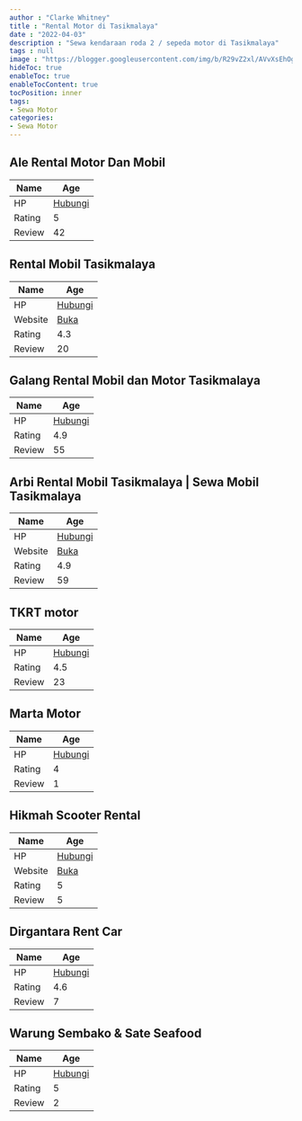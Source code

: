 ```yaml
---
author : "Clarke Whitney"
title : "Rental Motor di Tasikmalaya"
date : "2022-04-03"
description : "Sewa kendaraan roda 2 / sepeda motor di Tasikmalaya"
tags : null
image : "https://blogger.googleusercontent.com/img/b/R29vZ2xl/AVvXsEhOgIqeVEXKIV0-7s18T4QKnMD2Yk6zBquLCtig-DRY1_vPUPpFeUqXAciCMBqcrh36Sf0fGV7c9XzSYlWGRx5TMBJk1KGcxEhklMM4T9LmcGKgTYUIAh1D97EG8yNjH7fWtT4mec1v4XHRzu7DFuZsVuYPfyq80BtHxiaHaXJouaAj9rMBBMM-Qzh2Dg/w300-h200/rental-motor-di-tasikmalaya.png"
hideToc: true
enableToc: true
enableTocContent: true
tocPosition: inner
tags:
- Sewa Motor
categories:
- Sewa Motor
---
```



## Ale Rental Motor Dan Mobil

Name | Age
--------|------
HP | [Hubungi](https://pcandroidplayer.blogspot.com/?clayads=https://getnumber.ndower.dev?phone=MDgxMzIwNzM2NzAy)
Rating | 5
Review | 42


## Rental Mobil Tasikmalaya

Name | Age
--------|------
HP | [Hubungi](https://pcandroidplayer.blogspot.com/?clayads=https://getnumber.ndower.dev?phone=MDgyMjIxMTMyMjI4)
Website | [Buka](https://pcandroidplayer.blogspot.com/?clayads=aHR0cHM6Ly9yZW50YWxtb2JpbHRhc2lrbWFsYXlhLmNvbS8=) 
Rating | 4.3
Review | 20


## Galang Rental Mobil dan Motor Tasikmalaya

Name | Age
--------|------
HP | [Hubungi](https://pcandroidplayer.blogspot.com/?clayads=https://getnumber.ndower.dev?phone=MDgxMjI0NjQ3OTQz)
Rating | 4.9
Review | 55


## Arbi Rental Mobil Tasikmalaya | Sewa Mobil Tasikmalaya

Name | Age
--------|------
HP | [Hubungi](https://pcandroidplayer.blogspot.com/?clayads=https://getnumber.ndower.dev?phone=MDgxMTI1ODUyNTc=)
Website | [Buka](https://pcandroidplayer.blogspot.com/?clayads=aHR0cDovL3d3dy5hcmJpcmVudGFsLmNvbS8=) 
Rating | 4.9
Review | 59


## TKRT motor

Name | Age
--------|------
HP | [Hubungi](https://pcandroidplayer.blogspot.com/?clayads=https://getnumber.ndower.dev?phone=MDgxMzIwMDgyMjQ0)
Rating | 4.5
Review | 23


## Marta Motor

Name | Age
--------|------
HP | [Hubungi](https://pcandroidplayer.blogspot.com/?clayads=https://getnumber.ndower.dev?phone=)
Rating | 4
Review | 1


## Hikmah Scooter Rental

Name | Age
--------|------
HP | [Hubungi](https://pcandroidplayer.blogspot.com/?clayads=https://getnumber.ndower.dev?phone=MDg3NzA4OTg4MDA3)
Website | [Buka](https://pcandroidplayer.blogspot.com/?clayads=aHR0cHM6Ly9oaWttYWgtc2Nvb3Rlci1yZW50YWwtdGVsZWNvbW11bmljYXRpb25zLWVuZ2luZWVyLmJ1c2luZXNzLnNpdGUv) 
Rating | 5
Review | 5


## Dirgantara Rent Car

Name | Age
--------|------
HP | [Hubungi](https://pcandroidplayer.blogspot.com/?clayads=https://getnumber.ndower.dev?phone=MDgyMTI5ODA4OTA5)
Rating | 4.6
Review | 7


## Warung Sembako &amp; Sate Seafood

Name | Age
--------|------
HP | [Hubungi](https://pcandroidplayer.blogspot.com/?clayads=https://getnumber.ndower.dev?phone=)
Rating | 5
Review | 2



